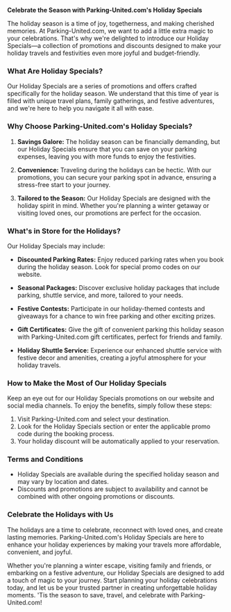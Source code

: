 **Celebrate the Season with Parking-United.com's Holiday Specials**

The holiday season is a time of joy, togetherness, and making cherished memories. At Parking-United.com, we want to add a little extra magic to your celebrations. That's why we're delighted to introduce our Holiday Specials—a collection of promotions and discounts designed to make your holiday travels and festivities even more joyful and budget-friendly.

### **What Are Holiday Specials?**

Our Holiday Specials are a series of promotions and offers crafted specifically for the holiday season. We understand that this time of year is filled with unique travel plans, family gatherings, and festive adventures, and we're here to help you navigate it all with ease.

### **Why Choose Parking-United.com's Holiday Specials?**

1. **Savings Galore:** The holiday season can be financially demanding, but our Holiday Specials ensure that you can save on your parking expenses, leaving you with more funds to enjoy the festivities.

2. **Convenience:** Traveling during the holidays can be hectic. With our promotions, you can secure your parking spot in advance, ensuring a stress-free start to your journey.

3. **Tailored to the Season:** Our Holiday Specials are designed with the holiday spirit in mind. Whether you're planning a winter getaway or visiting loved ones, our promotions are perfect for the occasion.

### **What's in Store for the Holidays?**

Our Holiday Specials may include:

- **Discounted Parking Rates:** Enjoy reduced parking rates when you book during the holiday season. Look for special promo codes on our website.

- **Seasonal Packages:** Discover exclusive holiday packages that include parking, shuttle service, and more, tailored to your needs.

- **Festive Contests:** Participate in our holiday-themed contests and giveaways for a chance to win free parking and other exciting prizes.

- **Gift Certificates:** Give the gift of convenient parking this holiday season with Parking-United.com gift certificates, perfect for friends and family.

- **Holiday Shuttle Service:** Experience our enhanced shuttle service with festive decor and amenities, creating a joyful atmosphere for your holiday travels.

### **How to Make the Most of Our Holiday Specials**

Keep an eye out for our Holiday Specials promotions on our website and social media channels. To enjoy the benefits, simply follow these steps:

1. Visit Parking-United.com and select your destination.
2. Look for the Holiday Specials section or enter the applicable promo code during the booking process.
3. Your holiday discount will be automatically applied to your reservation.

### **Terms and Conditions**

- Holiday Specials are available during the specified holiday season and may vary by location and dates.
- Discounts and promotions are subject to availability and cannot be combined with other ongoing promotions or discounts.

### **Celebrate the Holidays with Us**

The holidays are a time to celebrate, reconnect with loved ones, and create lasting memories. Parking-United.com's Holiday Specials are here to enhance your holiday experiences by making your travels more affordable, convenient, and joyful.

Whether you're planning a winter escape, visiting family and friends, or embarking on a festive adventure, our Holiday Specials are designed to add a touch of magic to your journey. Start planning your holiday celebrations today, and let us be your trusted partner in creating unforgettable holiday moments. 'Tis the season to save, travel, and celebrate with Parking-United.com!